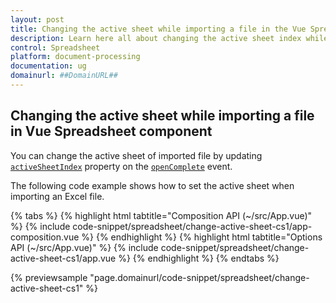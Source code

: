 ```yaml
---
layout: post
title: Changing the active sheet while importing a file in the Vue Spreadsheet component | Syncfusion
description: Learn here all about changing the active sheet index while importing a file in Syncfusion Vue Spreadsheet component of Syncfusion Essential JS 2 and more.
control: Spreadsheet 
platform: document-processing
documentation: ug
domainurl: ##DomainURL##
---
```


## Changing the active sheet while importing a file in Vue Spreadsheet component

You can change the active sheet of imported file by updating [`activeSheetIndex`](https://ej2.syncfusion.com/vue/documentation/api/spreadsheet/#activesheetindex) property on the [`openComplete`](https://ej2.syncfusion.com/vue/documentation/api/spreadsheet/#opencomplete) event.

The following code example shows how to set the active sheet when importing an Excel file.

{% tabs %}
{% highlight html tabtitle="Composition API (~/src/App.vue)" %}
{% include code-snippet/spreadsheet/change-active-sheet-cs1/app-composition.vue %}
{% endhighlight %}
{% highlight html tabtitle="Options API (~/src/App.vue)" %}
{% include code-snippet/spreadsheet/change-active-sheet-cs1/app.vue %}
{% endhighlight %}
{% endtabs %}
        
{% previewsample "page.domainurl/code-snippet/spreadsheet/change-active-sheet-cs1" %}